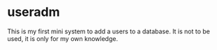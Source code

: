 # useradm
This is my first mini system to add a users to a database. It is not to be used, it is only for my own knowledge.
